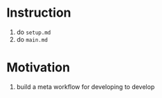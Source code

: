 # Instruction
1. do `setup.md`
2. do `main.md`

# Motivation
1. build a meta workflow for developing to develop